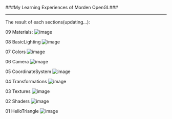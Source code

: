 ###My Learning Experiences of Morden OpenGL###

- - - 

The result of each sections(updating...):


09 Materials:
 ![image](https://github.com/hellokenlee/OpenGLPractice/raw/master/textures/demo/09.png)

08 BasicLighting
 ![image](https://github.com/hellokenlee/OpenGLPractice/raw/master/textures/demo/08.png)

07 Colors
 ![image](https://github.com/hellokenlee/OpenGLPractice/raw/master/textures/demo/07.png)

06 Camera
 ![image](https://github.com/hellokenlee/OpenGLPractice/raw/master/textures/demo/06.gif)

05 CoordinateSystem
 ![image](https://github.com/hellokenlee/OpenGLPractice/raw/master/textures/demo/05.gif)

04 Transformations
 ![image](https://github.com/hellokenlee/OpenGLPractice/raw/master/textures/demo/04.gif)

03 Textures
 ![image](https://github.com/hellokenlee/OpenGLPractice/raw/master/textures/demo/03.png)

02 Shaders
 ![image](https://github.com/hellokenlee/OpenGLPractice/raw/master/textures/demo/02.gif)

01 HelloTriangle
 ![image](https://github.com/hellokenlee/OpenGLPractice/raw/master/textures/demo/01.png)